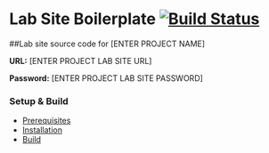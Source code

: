 # Lab Site Boilerplate [![Build Status](https://travis-ci.org/spacedawwwg/labsite-boilerplate.svg?branch=master)](https://travis-ci.org/spacedawwwg/labsite-boilerplate)

##Lab site source code for [ENTER PROJECT NAME]

__URL:__ [ENTER PROJECT LAB SITE URL]

__Password:__ [ENTER PROJECT LAB SITE PASSWORD]

### Setup & Build
- [Prerequisites](https://github.com/spacedawwwg/labsite-boilerplate/wiki/Prerequisites)
- [Installation](https://github.com/spacedawwwg/labsite-boilerplate/wiki/Installation)
- [Build](https://github.com/spacedawwwg/labsite-boilerplate/wiki/Build)
